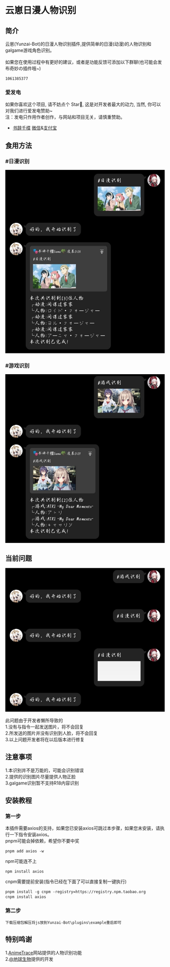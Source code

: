 # 云崽日漫人物识别

## 简介
云崽(Yunzai-Bot)的日漫人物识别插件,提供简单的日漫(动漫)的人物识别和galgame游戏角色识别。
<br>
<br>
如果您在使用过程中有更好的建议，或者是功能反馈可添加以下群聊(也可能会发布奇妙の插件哦~)
```
1061385377
```

### 爱发电
如果你喜欢这个项目, 请不妨点个 Star🌟, 这是对开发者最大的动力, 当然, 你可以对我们进行爱发电赞助~
<br>
注：发电只作用作者创作，与网站和项目无关，请慎重赞助。

* [书辞千楪](https://afdian.net/a/0906-12)  [微信](https://img1.imgtp.com/2023/02/16/MdDza14P.png)&[支付宝](https://img1.imgtp.com/2023/02/16/luH0pKxj.jpg)

## 食用方法
### #日漫识别
![](5501.jpg)


### #游戏识别
![](5502.jpg)


## 当前问题
![](5503.jpg)

此问题由于开发者懒所导致的
<br>
1.没有与指令一起发送图片，将不会回复
<br>
2.所发送的图片并没有识别到人脸，将不会回复
<br>
3.以上问题开发者将在以后版本进行修复

## 注意事项
1.本识别并不是万能的，可能会识别错误
<br>
2.提供的识别图片尽量提供人物正脸
<br>
3.galgame识别暂不支持R18内容识别

## 安装教程

### 第一步
本插件需要axios的支持，如果您已安装axios可跳过本步骤，如果您未安装，请执行一下指令安装axios。
<br>
pnpm可能会掉依赖，希望你不要中奖
``` 
pnpm add axios -w
```
npm可能连不上
```
npm install axios 
```
cnpm需要提前安装(指令已经在下面了可以直接复制一键执行)
```
pnpm install -g cnpm -registry=https://registry.npm.taobao.org
cnpm install axios
```
### 第二步

```
下载压缩包解压将js放到Yunzai-Bot\plugins\example重启即可
```

## 特别鸣谢
1.[AnimeTrace](https://ai.animedb.cn/)网站提供的人物识别功能
<br>
2.[@地球生物](https://gitee.com/jiang-zhitao-1)提供的开发